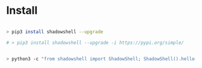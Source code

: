 

# Install

``` BASH

> pip3 install shadowshell --upgrade

# > pip3 install shadowshell --upgrade -i https://pypi.org/simple/

```


``` BASH

> python3 -c "from shadowshell import ShadowShell; ShadowShell().hello();"

```
